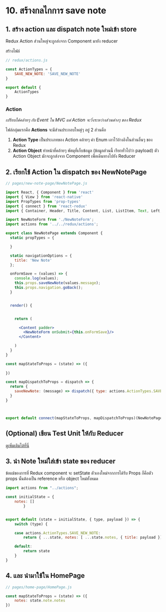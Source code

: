 # 10. สร้างกลไกการ save note 

## 1. สร้าง action และ dispatch note ใหม่เข้า store

Redux Action ส่วนใหญ่จะถูกส่งจาก Component มายัง reducer

สร้างไฟล์​

```js
// redux/actions.js

const ActionTypes = {
    SAVE_NEW_NOTE: 'SAVE_NEW_NOTE'
}

export default {
    ActionTypes
} 
```

### Action

_เปรียบได้คล้ายๆ กับ Event ใน MVC แต่ Action จะวิ่งระหว่างส่วนต่างๆ ของ Redux_

ไฟล์กลุ่มแรกคือ **Actions** จะมีส่วนประกอบใหญ่ๆ อยู่ 2 ส่วนคือ 

1. **Action Type** เป็นประเภทของ Action คล้ายๆ ค่า Enum เอาไว้อ้างอิงในส่วนอื่นๆ ของ Redux
2. **Action Object** ทำหน้าที่คล้ายๆ พัศดุที่เก็บข้อมูล (ข้อมูลส่วนนี้ เรียกทั่วไปว่า payload) ตัว Action Object มักจะถูกส่งจาก Component เพื่อเดินทางไปยัง Reducer

## 2. เรียกใช้ Action ใน dispatch ของ NewNotePage 

```jsx
// pages/new-note-page/NewNotePage.js

import React, { Component } from 'react'
import { View } from 'react-native'
import PropTypes from 'prop-types'
import { connect } from 'react-redux'
import { Container, Header, Title, Content, List, ListItem, Text, Left, Right, Body, Button, Item, Input, Label } from 'native-base';

import NewNoteForm from './NewNoteForm';
import actions from '../../redux/actions';

export class NewNotePage extends Component {
  static propTypes = {

  }

  static navigationOptions = {
    title: 'New Note'
  };

  onFormSave = (values) => {
    console.log(values);
    this.props.saveNewNote(values.message);
    this.props.navigation.goBack();
  }


  render() {


    return (

      <Content padder>
        <NewNoteForm onSubmit={this.onFormSave}/>
      </Content>

    )
  }
}

const mapStateToProps = (state) => ({
  
})

const mapDispatchToProps = dispatch => {
  return {
    saveNewNote: (message) => dispatch({ type: actions.ActionTypes.SAVE_NEW_NOTE, payload: message })
  }
}



export default connect(mapStateToProps, mapDispatchToProps)(NewNotePage)
```

## (Optional) เขียน Test Unit ให้กับ Reducer

[ดูเพิ่มเติมได้ที่นี่](10-1-test-note-reducer.md)


## 3. นำ Note ใหม่ใส่เข้า state ของ reducer

ข้อแม้ของการที่ Redux component จะ setState ตัวเองใหม่จากการได้รับ Props ก็คือตัว props นั้นต้องเป็น reference หรือ object ใหม่ทั้งหมด 

```js
import actions from "../actions";

const initialState = {
    notes: []
        }


export default (state = initialState, { type, payload }) => {
    switch (type) {

    case actions.ActionTypes.SAVE_NEW_NOTE:
        return { ...state, notes: [ ...state.notes, { title: payload }] }

    default:
        return state
    }
}
```


## 4. และ นำมาใช้ใน HomePage

```js
// pages/home-page/HomePage.js

const mapStateToProps = (state) => ({
    notes: state.note.notes
})

```
